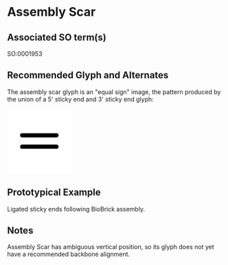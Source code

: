 # Assembly Scar

## Associated SO term(s)
SO:0001953

## Recommended Glyph and Alternates
The assembly scar glyph is an "equal sign" image, the pattern produced by the union of a 5' sticky end and 3' sticky end glyph:

![glyph specification](assembly-scar-specification.png)

## Prototypical Example

Ligated sticky ends following BioBrick assembly.

## Notes
Assembly Scar has ambiguous vertical position, so its glyph does not yet have a recommended backbone alignment.

